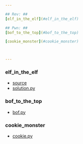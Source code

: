 ```yaml
---

## Rev: ##
[elf_in_the_elf](#elf_in_the_elf)

## Pwn: ##
[bof_to_the_top](#bof_to_the_top)

[cookie_monster](#cookie_monster)



---
```


### elf_in_the_elf
  * [source](./elf_in_the_elf/elfs.tar.xz)
  * [solution.py](./elf_in_the_elf/solution.py)


### bof_to_the_top
  * [bof.py](./bof.py)


### cookie_monster
  * [cookie.py](./cookie.py)



